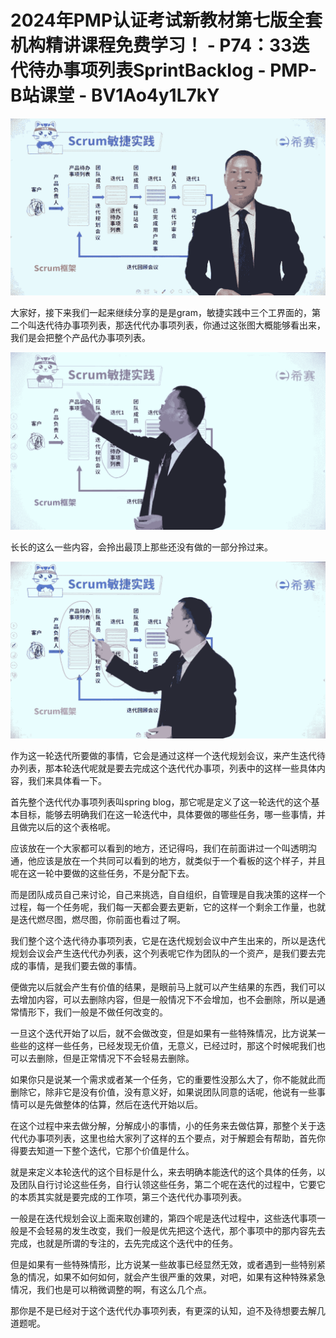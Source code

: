 # 2024年PMP认证考试新教材第七版全套机构精讲课程免费学习！ - P74：33迭代待办事项列表SprintBacklog - PMP-B站课堂 - BV1Ao4y1L7kY

![](img/9f6e963dcd1173e6020e8c49eec712c8_0.png)

大家好，接下来我们一起来继续分享的是是gram，敏捷实践中三个工界面的，第二个叫迭代待办事项列表，那迭代代办事项列表，你通过这张图大概能够看出来，我们是会把整个产品代办事项列表。



![](img/9f6e963dcd1173e6020e8c49eec712c8_2.png)

长长的这么一些内容，会拎出最顶上那些还没有做的一部分拎过来。

![](img/9f6e963dcd1173e6020e8c49eec712c8_4.png)

作为这一轮迭代所要做的事情，它会是通过这样一个迭代规划会议，来产生迭代待办列表，那本轮迭代呢就是要去完成这个迭代代办事项，列表中的这样一些具体内容，我们来具体看一下。

首先整个迭代代办事项列表叫spring blog，那它呢是定义了这一轮迭代的这个基本目标，能够去明确我们在这一轮迭代中，具体要做的哪些任务，哪一些事情，并且做完以后的这个表格呢。

应该放在一个大家都可以看到的地方，还记得吗，我们在前面讲过一个叫透明沟通，他应该是放在一个共同可以看到的地方，就类似于一个看板的这个样子，并且呢在这一轮中要做的这些任务，不是分配下去。

而是团队成员自己来讨论，自己来挑选，自自组织，自管理是自我决策的这样一个过程，每一个任务呢，我们每一天都会要去更新，它的这样一个剩余工作量，也就是迭代燃尽图，燃尽图，你前面也看过了啊。

我们整个这个迭代待办事项列表，它是在迭代规划会议中产生出来的，所以是迭代规划会议会产生迭代代办列表，这个列表呢它作为团队的一个资产，是我们要去完成的事情，是我们要去做的事情。

便做完以后就会产生有价值的结果，是眼前马上就可以产生结果的东西，我们可以去增加内容，可以去删除内容，但是一般情况下不会增加，也不会删除，所以是通常情形下，我们一般是不做任何改变的。

一旦这个迭代开始了以后，就不会做改变，但是如果有一些特殊情况，比方说某一些些的这样一些任务，已经发现无价值，无意义，已经过时，那这个时候呢我们也可以去删除，但是正常情况下不会轻易去删除。

如果你只是说某一个需求或者某一个任务，它的重要性没那么大了，你不能就此而删除它，除非它是没有价值，没有意义好，如果说团队同意的话呢，他说有一些事情可以是先做整体的估算，然后在迭代开始以后。

在这个过程中来去做分解，分解成小的事情，小的任务来去做估算，那整个关于迭代代办事项列表，这里也给大家列了这样的五个要点，对于解题会有帮助，首先你得要去知道一下整个迭代，它那个价值是什么。

就是来定义本轮迭代的这个目标是什么，来去明确本能迭代的这个具体的任务，以及团队自行讨论这些任务，自行认领这些任务，第二个呢在迭代的过程中，它要它的本质其实就是要完成的工作项，第三个迭代代办事项列表。

一般是在迭代规划会议上面来取创建的，第四个呢是迭代过程中，这些迭代事项一般是不会轻易的发生改变，我们一般是优先把这个迭代，那个事项中的那内容先去完成，也就是所谓的专注的，去先完成这个迭代中的任务。

但是如果有一些特殊情形，比方说某一些故事已经显然无效，或者遇到一些特别紧急的情况，如果不如何如何，就会产生很严重的效果，对吧，如果有这种特殊紧急情况，我们也是可以稍微调整的啊，有这么几个点。

那你是不是已经对于这个迭代代办事项列表，有更深的认知，迫不及待想要去解几道题呢。